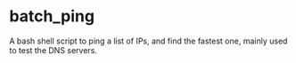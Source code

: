 # batch_ping
A bash shell script to ping a list of IPs, and find the fastest one, mainly used to test the DNS servers.
